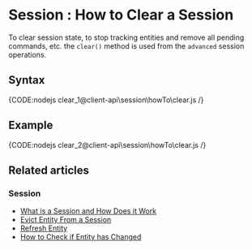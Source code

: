 # Session : How to Clear a Session

To clear session state, to stop tracking entities and remove all pending commands, etc. the `clear()` method is used from the `advanced` session operations.

## Syntax

{CODE:nodejs clear_1@client-api\session\howTo\clear.js /}

## Example

{CODE:nodejs clear_2@client-api\session\howTo\clear.js /}

## Related articles

### Session

- [What is a Session and How Does it Work](../../../client-api/session/what-is-a-session-and-how-does-it-work)
- [Evict Entity From a Session](../../../client-api/session/how-to/evict-entity-from-a-session)
- [Refresh Entity](../../../client-api/session/how-to/refresh-entity)
- [How to Check if Entity has Changed](../../../client-api/session/how-to/check-if-entity-has-changed)
